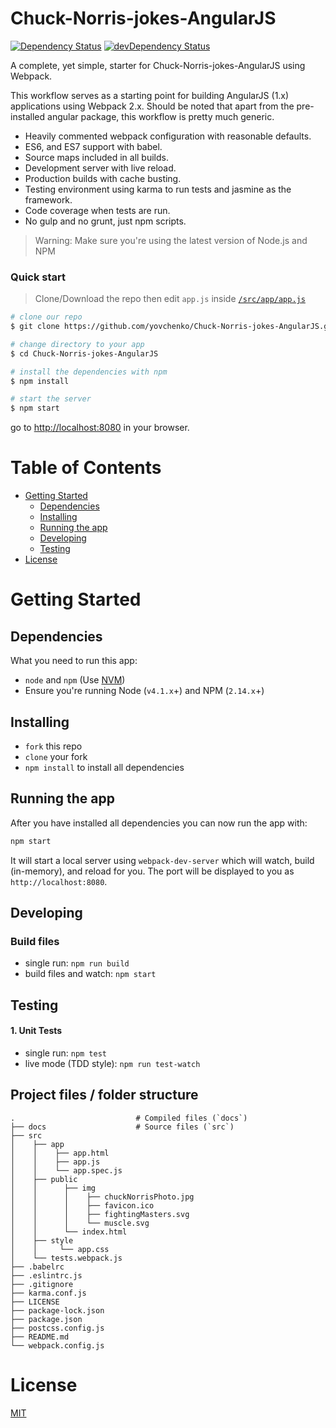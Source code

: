 # Chuck-Norris-jokes-AngularJS

[![Dependency Status](https://david-dm.org/preboot/angularjs-webpack/status.svg)](https://david-dm.org/preboot/angular-webpack#info=dependencies) [![devDependency Status](https://david-dm.org/preboot/angularjs-webpack/dev-status.svg)](https://david-dm.org/preboot/angularjs-webpack#info=devDependencies)

A complete, yet simple, starter for Chuck-Norris-jokes-AngularJS using Webpack.

This workflow serves as a starting point for building AngularJS (1.x) applications using Webpack 2.x. Should be noted that apart from the pre-installed angular package, this workflow is pretty much generic.

* Heavily commented webpack configuration with reasonable defaults.
* ES6, and ES7 support with babel.
* Source maps included in all builds.
* Development server with live reload.
* Production builds with cache busting.
* Testing environment using karma to run tests and jasmine as the framework.
* Code coverage when tests are run.
* No gulp and no grunt, just npm scripts.

>Warning: Make sure you're using the latest version of Node.js and NPM

### Quick start

> Clone/Download the repo then edit `app.js` inside [`/src/app/app.js`](/src/app/app.js)

```bash
# clone our repo
$ git clone https://github.com/yovchenko/Chuck-Norris-jokes-AngularJS.git

# change directory to your app
$ cd Chuck-Norris-jokes-AngularJS

# install the dependencies with npm
$ npm install

# start the server
$ npm start
```

go to [http://localhost:8080](http://localhost:8080) in your browser.

# Table of Contents

* [Getting Started](#getting-started)
    * [Dependencies](#dependencies)
    * [Installing](#installing)
    * [Running the app](#running-the-app)
    * [Developing](#developing)
    * [Testing](#testing)
* [License](#license)

# Getting Started

## Dependencies

What you need to run this app:
* `node` and `npm` (Use [NVM](https://github.com/creationix/nvm))
* Ensure you're running Node (`v4.1.x`+) and NPM (`2.14.x`+)

## Installing

* `fork` this repo
* `clone` your fork
* `npm install` to install all dependencies

## Running the app

After you have installed all dependencies you can now run the app with:
```bash
npm start
```

It will start a local server using `webpack-dev-server` which will watch, build (in-memory), and reload for you. The port will be displayed to you as `http://localhost:8080`.

## Developing

### Build files

* single run: `npm run build`
* build files and watch: `npm start`

## Testing

#### 1. Unit Tests

* single run: `npm test`
* live mode (TDD style): `npm run test-watch`

## Project files / folder structure 

    .                           # Compiled files (`docs`)
    ├── docs                    # Source files (`src`)
    ├── src   
    │    ├── app 
    │    │    ├── app.html
    │    │    ├── app.js
    │    │    └── app.spec.js
    │    ├── public
    │    │      ├── img
    │    │      │    ├── chuckNorrisPhoto.jpg 
    │    │      │    ├── favicon.ico 
    │    │      │    ├── fightingMasters.svg
    │    │      │    └── muscle.svg 
    │    │      └── index.html
    │    ├── style     
    │    │     └── app.css         
    │    └── tests.webpack.js
    ├── .babelrc
    ├── .eslintrc.js
    ├── .gitignore
    ├── karma.conf.js
    ├── LICENSE
    ├── package-lock.json
    ├── package.json
    ├── postcss.config.js
    ├── README.md
    └── webpack.config.js

# License

[MIT](/LICENSE)
